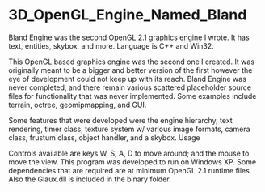 # 3D_OpenGL_Engine_Named_Bland
Bland Engine was the second OpenGL 2.1 graphics engine I wrote. It has text, entities, skybox, and more. Language is C++ and Win32.

This OpenGL based graphics engine was the second one I created. It was originally meant to be a bigger
and better version of the first however the eye of development could not keep up with its reach. Bland
Engine was never completed, and there remain various scattered placeholder source files for
functionality that was never implemented. Some examples include terrain, octree, geomipmapping, and
GUI.

Some features that were developed were the engine hierarchy, text rendering, timer class, texture
system w/ various image formats, camera class, frustum class, object handler, and a skybox.
Usage

Controls available are keys W, S, A, D to move around; and the mouse to move the view.
This program was developed to run on Windows XP. Some dependencies that are required are at
minimum OpenGL 2.1 runtime files. Also the Glaux.dll is included in the binary folder.
